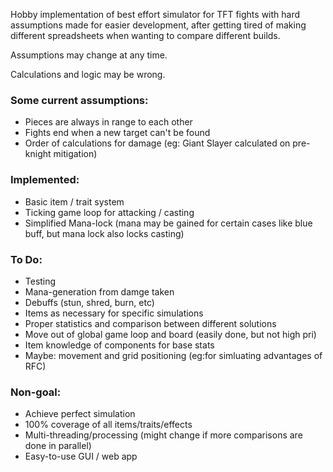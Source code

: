 Hobby implementation of best effort simulator for TFT fights with hard assumptions made for easier development, after getting tired of making different spreadsheets when wanting to compare different builds.

Assumptions may change at any time.

Calculations and logic may be wrong.

### Some current assumptions: 
- Pieces are always in range to each other
- Fights end when a new target can't be found
- Order of calculations for damage (eg: Giant Slayer calculated on pre-knight mitigation)


### Implemented:
- Basic item / trait system
- Ticking game loop for attacking / casting
- Simplified Mana-lock (mana may be gained for certain cases like blue buff, but mana lock also locks casting)


### To Do:
- Testing
- Mana-generation from damge taken
- Debuffs (stun, shred, burn, etc)
- Items as necessary for specific simulations
- Proper statistics and comparison between different solutions
- Move out of global game loop and board (easily done, but not high pri)
- Item knowledge of components for base stats
- Maybe: movement and grid positioning (eg:for simluating advantages of RFC)


### Non-goal:
- Achieve perfect simulation
- 100% coverage of all items/traits/effects
- Multi-threading/processing (might change if more comparisons are done in parallel)
- Easy-to-use GUI / web app